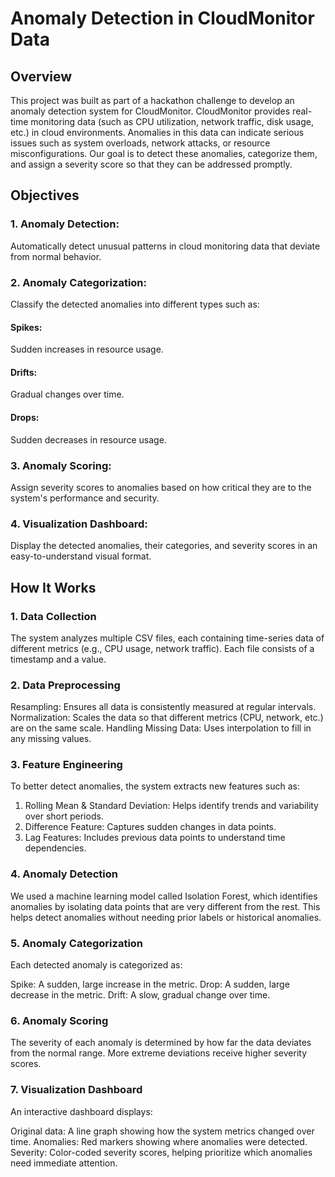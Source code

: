 # Anomaly Detection in CloudMonitor Data
## Overview
This project was built as part of a hackathon challenge to develop an anomaly detection system for CloudMonitor. CloudMonitor provides real-time monitoring data (such as CPU utilization, network traffic, disk usage, etc.) in cloud environments. Anomalies in this data can indicate serious issues such as system overloads, network attacks, or resource misconfigurations. Our goal is to detect these anomalies, categorize them, and assign a severity score so that they can be addressed promptly.

## Objectives
### 1. Anomaly Detection: 
Automatically detect unusual patterns in cloud monitoring data that deviate from normal behavior.
### 2. Anomaly Categorization: 
Classify the detected anomalies into different types such as:
#### Spikes: 
Sudden increases in resource usage.
#### Drifts: 
Gradual changes over time.
#### Drops: 
Sudden decreases in resource usage.
### 3. Anomaly Scoring: 
Assign severity scores to anomalies based on how critical they are to the system's performance and security.
### 4. Visualization Dashboard: 
Display the detected anomalies, their categories, and severity scores in an easy-to-understand visual format.

## How It Works
### 1. Data Collection
The system analyzes multiple CSV files, each containing time-series data of different metrics (e.g., CPU usage, network traffic). Each file consists of a timestamp and a value.

### 2. Data Preprocessing
Resampling: Ensures all data is consistently measured at regular intervals.
Normalization: Scales the data so that different metrics (CPU, network, etc.) are on the same scale.
Handling Missing Data: Uses interpolation to fill in any missing values.
### 3. Feature Engineering
To better detect anomalies, the system extracts new features such as:

1. Rolling Mean & Standard Deviation: Helps identify trends and variability over short periods.
2. Difference Feature: Captures sudden changes in data points.
3. Lag Features: Includes previous data points to understand time dependencies.
### 4. Anomaly Detection
We used a machine learning model called Isolation Forest, which identifies anomalies by isolating data points that are very different from the rest. This helps detect anomalies without needing prior labels or historical anomalies.

### 5. Anomaly Categorization
Each detected anomaly is categorized as:

Spike: A sudden, large increase in the metric.
Drop: A sudden, large decrease in the metric.
Drift: A slow, gradual change over time.
### 6. Anomaly Scoring
The severity of each anomaly is determined by how far the data deviates from the normal range. More extreme deviations receive higher severity scores.

### 7. Visualization Dashboard
An interactive dashboard displays:

Original data: A line graph showing how the system metrics changed over time.
Anomalies: Red markers showing where anomalies were detected.
Severity: Color-coded severity scores, helping prioritize which anomalies need immediate attention.


